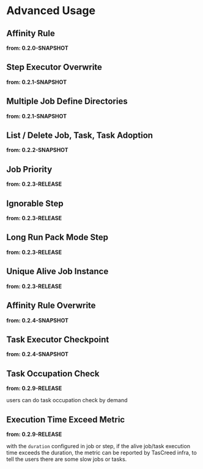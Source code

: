 # Advanced Usage

## Affinity Rule

**from: 0.2.0-SNAPSHOT**

## Step Executor Overwrite

**from: 0.2.1-SNAPSHOT**

## Multiple Job Define Directories

**from: 0.2.1-SNAPSHOT**

## List / Delete Job, Task, Task Adoption

**from: 0.2.2-SNAPSHOT**

## Job Priority

**from: 0.2.3-RELEASE**

## Ignorable Step

**from: 0.2.3-RELEASE**

## Long Run Pack Mode Step

**from: 0.2.3-RELEASE**

## Unique Alive Job Instance

**from: 0.2.3-RELEASE**

## Affinity Rule Overwrite

**from: 0.2.4-SNAPSHOT**

## Task Executor Checkpoint

**from: 0.2.4-SNAPSHOT**

## Task Occupation Check

**from: 0.2.9-RELEASE**

users can do task occupation check by demand

## Execution Time Exceed Metric

**from: 0.2.9-RELEASE**

with the `duration` configured in job or step, if the alive job/task execution time exceeds the duration, the metric can be reported by TasCreed infra, to tell the users there are some slow jobs or tasks.
